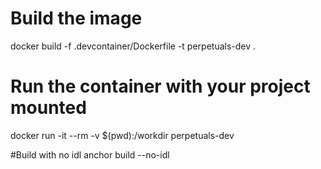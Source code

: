 # Build the image
docker build -f .devcontainer/Dockerfile -t perpetuals-dev .

# Run the container with your project mounted
docker run -it --rm -v $(pwd):/workdir perpetuals-dev

#Build with no idl
anchor build --no-idl